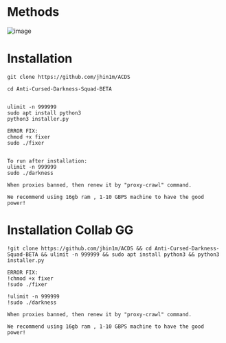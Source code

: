 
# Methods
![image](https://user-images.githubusercontent.com/48758770/125307020-fba82180-e32f-11eb-84a9-60cd852aacc1.png)

# Installation
    
    git clone https://github.com/jhin1m/ACDS
    
    cd Anti-Cursed-Darkness-Squad-BETA
   
    
    ulimit -n 999999
    sudo apt install python3
    python3 installer.py
 
    ERROR FIX:
    chmod +x fixer
    sudo ./fixer
    
    
    To run after installation:
    ulimit -n 999999
    sudo ./darkness
    
    When proxies banned, then renew it by "proxy-crawl" command.
    
    We recommend using 16gb ram , 1-10 GBPS machine to have the good power! 


# Installation Collab GG
  
    !git clone https://github.com/jhin1m/ACDS && cd Anti-Cursed-Darkness-Squad-BETA && ulimit -n 999999 && sudo apt install python3 && python3 installer.py
    
    ERROR FIX:
    !chmod +x fixer
    !sudo ./fixer
    
    !ulimit -n 999999
    !sudo ./darkness
    
    When proxies banned, then renew it by "proxy-crawl" command.
    
    We recommend using 16gb ram , 1-10 GBPS machine to have the good power! 
